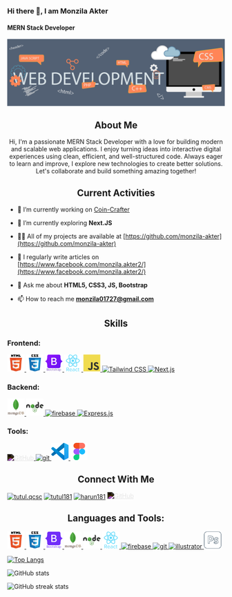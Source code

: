 ### Hi there 👋, I am Monzila Akter
#### MERN Stack Developer
![MERN Stack Developer](https://github.com/monzila-akter/monzila-akter/blob/main/web%20development.gif)

<h2 align="center">About Me</h2>

<P align="center">Hi, I'm a passionate MERN Stack Developer with a love for building modern and scalable web applications. I enjoy turning ideas into interactive digital experiences using clean, efficient, and well-structured code. Always eager to learn and improve, I explore new technologies to create better solutions. Let's collaborate and build something amazing together! </P>

<h2 align="center">Current Activities</h2>

- 🔭 I’m currently working on [Coin-Crafter](https://github.com/monzila-akter/coin-crafter-client)

- 🌱 I’m currently exploring **Next.JS**

- 👨‍💻 All of my projects are available at [https://github.com/monzila-akter](https://github.com/monzila-akter)

- 📝 I regularly write articles on [https://www.facebook.com/monzila.akter2/](https://www.facebook.com/monzila.akter2/)

- 💬 Ask me about **HTML5, CSS3, JS, Bootstrap**

- 📫 How to reach me **monzila01727@gmail.com**

<h2 align="center">Skills</h2>

<h3 align="left">Frontend:</h3>
<p align="left" display="flex">
  <a href="https://www.w3.org/html/" target="_blank"> 
  <img src="https://raw.githubusercontent.com/devicons/devicon/master/icons/html5/html5-original-wordmark.svg" alt="HTML5" width="40" height="40"/> 
</a>
<a href="https://developer.mozilla.org/en-US/docs/Web/CSS" target="_blank"> 
  <img src="https://raw.githubusercontent.com/devicons/devicon/master/icons/css3/css3-original-wordmark.svg" alt="CSS3" width="40" height="40"/> 
</a>
 <a href="https://getbootstrap.com/" target="_blank"> 
  <img src="https://raw.githubusercontent.com/devicons/devicon/master/icons/bootstrap/bootstrap-original-wordmark.svg" alt="Bootstrap" width="40" height="40"/> 
</a>
  <a href="https://reactjs.org/" target="_blank"> <img src="https://raw.githubusercontent.com/devicons/devicon/master/icons/react/react-original-wordmark.svg" alt="react" width="40" height="40"/> </a> 
  <a href="https://developer.mozilla.org/en-US/docs/Web/JavaScript" target="_blank"> 
  <img src="https://raw.githubusercontent.com/devicons/devicon/master/icons/javascript/javascript-original.svg" alt="JavaScript" width="40" height="40"/> 
</a>
<a href="https://tailwindcss.com/" target="_blank"> 
  <img src="https://upload.wikimedia.org/wikipedia/commons/d/d5/Tailwind_CSS_Logo.svg" alt="Tailwind CSS" width="40" height="40"/> 
</a>
<a href="https://nextjs.org/" target="_blank"> 
  <img src="https://cdn.jsdelivr.net/gh/devicons/devicon/icons/nextjs/nextjs-original.svg" alt="Next.js" width="40" height="40"/> 
</a>
</p>

<h3 align="left">Backend:</h3>
<p align="left"> 
<a href="https://www.mongodb.com/" target="_blank"> <img src="https://raw.githubusercontent.com/devicons/devicon/master/icons/mongodb/mongodb-original-wordmark.svg" alt="mongodb" width="40" height="40"/> </a> 
<a href="https://nodejs.org" target="_blank"> <img src="https://raw.githubusercontent.com/devicons/devicon/master/icons/nodejs/nodejs-original-wordmark.svg" alt="nodejs" width="40" height="40"/> </a>
<a href="https://firebase.google.com/" target="_blank"> <img src="https://www.vectorlogo.zone/logos/firebase/firebase-icon.svg" alt="firebase" width="40" height="40"/> </a> 
<a href="https://expressjs.com/" target="_blank"> 
  <img src="https://upload.wikimedia.org/wikipedia/commons/6/64/Expressjs.png" alt="Express.js" width="80" height="40"/> 
</a>
</p>

<h3>Tools:</h3>
<p display="flex">
<a href="https://github.com/" target="_blank"> 
  <img src="https://github.com/github.png" alt="GitHub" width="40" height="40" style="filter: invert(1);"/> 
</a>
<a href="https://git-scm.com/" target="_blank"> <img src="https://www.vectorlogo.zone/logos/git-scm/git-scm-icon.svg" alt="git" width="40" height="40"/> </a> 
<a href="https://code.visualstudio.com/" target="_blank"> 
  <img src="https://raw.githubusercontent.com/devicons/devicon/master/icons/vscode/vscode-original.svg" alt="VS Code" width="40" height="40"/> 
</a>
<a href="https://www.figma.com/" target="_blank"> 
  <img src="https://raw.githubusercontent.com/devicons/devicon/master/icons/figma/figma-original.svg" alt="Figma" width="40" height="40"/> 
</a>  
</p>


<h2 align="center">Connect With Me</h2>
<p align="left">
<a href="https://fb.com/monzila.akter2" target="blank"><img align="center" src="https://raw.githubusercontent.com/rahuldkjain/github-profile-readme-generator/master/src/images/icons/Social/facebook.svg" alt="tutul.qcsc" height="30" width="40" /></a>
<a href="https://twitter.com/monzila-akter" target="blank"><img align="center" src="https://raw.githubusercontent.com/rahuldkjain/github-profile-readme-generator/master/src/images/icons/Social/twitter.svg" alt="tutul181" height="30" width="40" /></a>
<a href="https://linkedin.com/in/monzila-akter-1446291b4" target="blank"><img align="center" src="https://raw.githubusercontent.com/rahuldkjain/github-profile-readme-generator/master/src/images/icons/Social/linked-in-alt.svg" alt="harun181" height="30" width="40" /></a>
<a href="https://github.com/monzila-akter" target="_blank"> 
  <img src="https://github.com/github.png" alt="GitHub" width="40" height="40" style="filter: invert(1);"/> 
</a>
</p>

<h2 align="center">Languages and Tools:</h2>
<p align="left"> 
<a href="https://www.w3.org/html/" target="_blank"> <img src="https://raw.githubusercontent.com/devicons/devicon/master/icons/html5/html5-original-wordmark.svg" alt="html5" width="40" height="40"/> </a> 
<a href="https://www.w3schools.com/css/" target="_blank"> <img src="https://raw.githubusercontent.com/devicons/devicon/master/icons/css3/css3-original-wordmark.svg" alt="css3" width="40" height="40"/> </a>
<a href="https://getbootstrap.com" target="_blank"> <img src="https://raw.githubusercontent.com/devicons/devicon/master/icons/bootstrap/bootstrap-plain-wordmark.svg" alt="bootstrap" width="40" height="40"/> </a>  
<a href="https://www.mongodb.com/" target="_blank"> <img src="https://raw.githubusercontent.com/devicons/devicon/master/icons/mongodb/mongodb-original-wordmark.svg" alt="mongodb" width="40" height="40"/> </a> 
<a href="https://nodejs.org" target="_blank"> <img src="https://raw.githubusercontent.com/devicons/devicon/master/icons/nodejs/nodejs-original-wordmark.svg" alt="nodejs" width="40" height="40"/> </a>
<a href="https://reactjs.org/" target="_blank"> <img src="https://raw.githubusercontent.com/devicons/devicon/master/icons/react/react-original-wordmark.svg" alt="react" width="40" height="40"/> </a> 
<a href="https://firebase.google.com/" target="_blank"> <img src="https://www.vectorlogo.zone/logos/firebase/firebase-icon.svg" alt="firebase" width="40" height="40"/> </a> 
<a href="https://git-scm.com/" target="_blank"> <img src="https://www.vectorlogo.zone/logos/git-scm/git-scm-icon.svg" alt="git" width="40" height="40"/> </a> 
<a href="https://www.adobe.com/in/products/illustrator.html" target="_blank"> <img src="https://www.vectorlogo.zone/logos/adobe_illustrator/adobe_illustrator-icon.svg" alt="illustrator" width="40" height="40"/> </a> 
<a href="https://www.photoshop.com/en" target="_blank"> <img src="https://raw.githubusercontent.com/devicons/devicon/master/icons/photoshop/photoshop-line.svg" alt="photoshop" width="40" height="40"/> </a> 
</p>

[![Top Langs](https://github-readme-stats.vercel.app/api/top-langs/?username=monzila-akter)](https://github.com/anuraghazra/github-readme-stats)

![GitHub stats](https://github-readme-stats.vercel.app/api?username=monzila-akter&show_icons=true)  

![GitHub streak stats](https://github-readme-streak-stats.herokuapp.com/?user=monzila-akter)  

